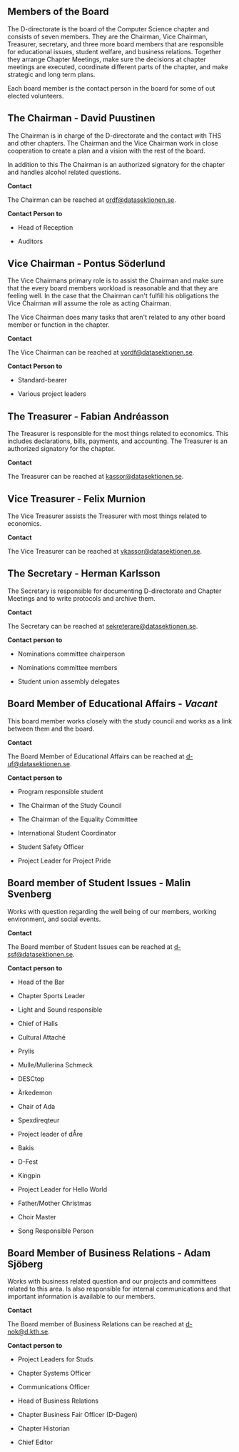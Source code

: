 Members of the Board
--------------

The D-directorate is the board of the Computer Science chapter and consists of seven members.
They are the Chairman, Vice Chairman, Treasurer, secretary, and three more board members that are responsible
for educational issues, student welfare, and business relations. Together they arrange Chapter Meetings, make sure
the decisions at chapter meetings are executed, coordinate different parts of the chapter, and make strategic and long term plans.

Each board member is the contact person in the board for some of out elected volunteers.

## The Chairman - David Puustinen

The Chairman is in charge of the D-directorate and the contact with THS and other chapters.
The Chairman and the Vice Chairman work in close cooperation to create a plan and a vision with the rest of the board.

In addition to this The Chairman is an authorized signatory for the chapter and handles alcohol related questions.

__Contact__

The Chairman can be reached at [ordf@datasektionen.se](mailto:ordf@datasektionen.se).

__Contact Person to__

* Head of Reception

* Auditors

## Vice Chairman - Pontus Söderlund
The Vice Chairmans primary role is to assist the Chairman and make sure
that the every board members workload is reasonable and that they are feeling well.
In the case that the Chairman can't fulfill his obligations the Vice Chairman will
assume the role as acting Chairman.

The Vice Chairman does many tasks that aren't related to any other board member or function in the chapter.

__Contact__

The Vice Chairman can be reached at [vordf@datasektionen.se](mailto:vordf@datasektionen.se).

__Contact Person to__

* Standard-bearer

* Various project leaders


## The Treasurer - Fabian Andréasson

The Treasurer is responsible for the most things related to economics.
This includes declarations, bills, payments, and accounting. The Treasurer
is an authorized signatory for the chapter.

__Contact__

The Treasurer can be reached at [kassor@datasektionen.se](mailto:kassor@datasektionen.se).

## Vice Treasurer - Felix Murnion
The Vice Treasurer assists the Treasurer with most things related to economics.

__Contact__

The Vice Treasurer can be reached at [vkassor@datasektionen.se](mailto:vkassor@datasektionen.se).

## The Secretary - Herman Karlsson

The Secretary is responsible for documenting D-directorate and Chapter Meetings
and to write protocols and archive them.

__Contact__

The Secretary can be reached at [sekreterare@datasektionen.se](mailto:sekreterare@datasektionen.se).

__Contact person to__

* Nominations committee chairperson

* Nominations committee members

* Student union assembly delegates

## Board Member of Educational Affairs - *Vacant*

This board member works closely with the study council and works as a
link between them and the board.

__Contact__

The Board Member of Educational Affairs can be reached at [d-uf@datasektionen.se](mailto:d-uf@datasektionen.se).

__Contact person to__

* Program responsible student

* The Chairman of the Study Council

* The Chairman of the Equality Committee

* International Student Coordinator

* Student Safety Officer

* Project Leader for Project Pride

## Board member of Student Issues - Malin Svenberg

Works with question regarding the well being of our members, working environment, and
social events.

__Contact__

The Board member of Student Issues can be reached at [d-ssf@datasektionen.se](mailto:d-ssf@datasektionen.se).

__Contact person to__

* Head of the Bar

* Chapter Sports Leader

* Light and Sound responsible 

* Chief of Halls

* Cultural Attaché

* Prylis

* Mulle/Mullerina Schmeck

* DESCtop

* Ärkedemon

* Chair of Ada

* Spexdireqteur

* Project leader of dÅre

* Bakis

* D-Fest

* Kingpin

* Project Leader for Hello World

* Father/Mother Christmas

* Choir Master

* Song Responsible Person


## Board Member of Business Relations - Adam Sjöberg

Works with business related question and our projects and committees related to this area.
Is also responsible for internal communications and that important information is available to our members.

__Contact__

The Board member of Business Relations can be reached at [d-nok@d.kth.se](mailto:d-nok@d.kth.se).

__Contact person to__

* Project Leaders for Studs

* Chapter Systems Officer

* Communications Officer

* Head of Business Relations

* Chapter Business Fair Officer (D-Dagen)

* Chapter Historian

* Chief Editor
